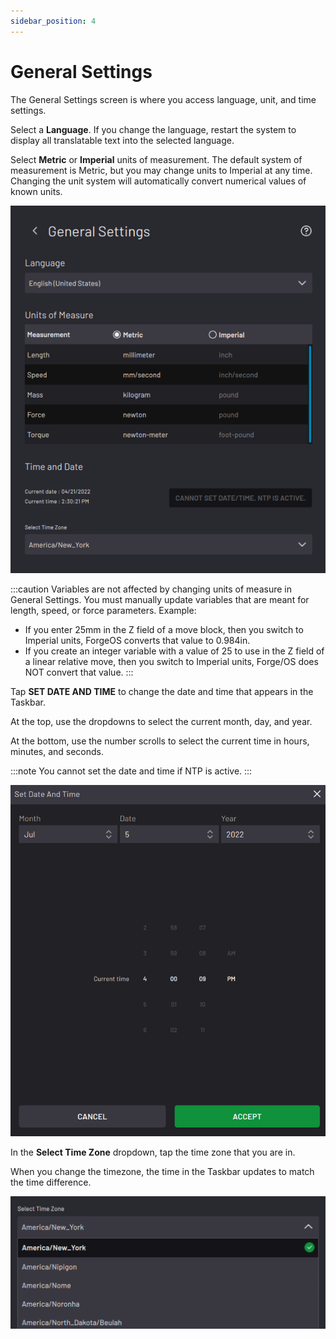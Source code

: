 ```yaml
---
sidebar_position: 4
---
```


# General Settings

The General Settings screen is where you access language, unit, and time settings.

Select a **Language**. If you change the language, restart the system to display all translatable text into the selected language.

Select **Metric** or **Imperial** units of measurement. The default system of measurement is Metric, but you may change units to Imperial at any time. Changing the unit system will automatically convert numerical values of known units.

![](../Images/Settings/GeneralSettings.png)

:::caution
Variables are not affected by changing units of measure in General Settings. You must manually update variables that are meant for length, speed, or force parameters. Example:

-   If you enter 25mm in the Z field of a move block, then you switch to Imperial units, ForgeOS converts that value to 0.984in.
-   If you create an integer variable with a value of 25 to use in the Z field of a linear relative move, then you switch to Imperial units, Forge/OS does NOT convert that value.
:::

Tap **SET DATE AND TIME** to change the date and time that appears in the Taskbar.

At the top, use the dropdowns to select the current month, day, and year.

At the bottom, use the number scrolls to select the current time in hours, minutes, and seconds.

:::note
You cannot set the date and time if NTP is active.
:::

![](../Images/Settings/GeneralSettings-SetDate.png)

In the **Select Time Zone** dropdown, tap the time zone that you are in.

When you change the timezone, the time in the Taskbar updates to match the time difference.

![](../Images/Settings/GeneralSettings-TimeZoneDropdown.png)

